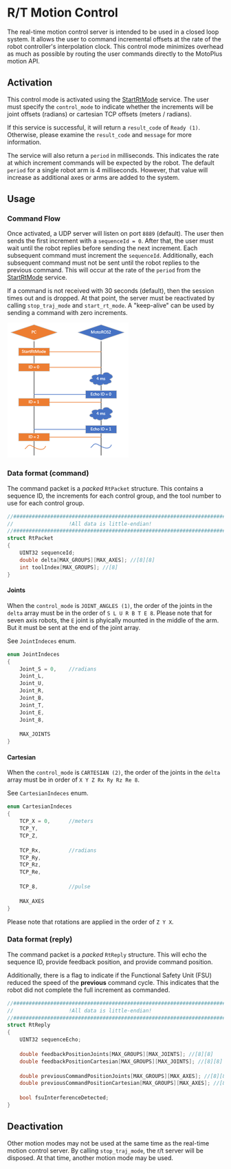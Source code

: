 <!--
SPDX-FileCopyrightText: 2025, Yaskawa America, Inc.
SPDX-FileCopyrightText: 2025, Delft University of Technology

SPDX-License-Identifier: CC-BY-SA-4.0
-->

# R/T Motion Control

The real-time motion control server is intended to be used in a closed loop system.
It allows the user to command incremental offsets at the rate of the robot controller's interpolation clock.
This control mode minimizes overhead as much as possible by routing the user commands directly to the MotoPlus motion API.

## Activation

This control mode is activated using the [StartRtMode](ros_api.md#start_rt_mode) service.
The user must specify the `control_mode` to indicate whether the increments will be joint offsets (radians) or cartesian TCP offsets (meters / radians).

If this service is successful, it will return a `result_code` of `Ready (1)`.
Otherwise, please examine the `result_code` and `message` for more information.

The service will also return a `period` in milliseconds.
This indicates the rate at which increment commands will be expected by the robot.
The default `period` for a single robot arm is 4 milliseconds.
However, that value will increase as additional axes or arms are added to the system.

## Usage

### Command Flow

Once activated, a UDP server will listen on port `8889` (default).
The user then sends the first increment with a `sequenceId = 0`.
After that, the user must wait until the robot replies before sending the next increment.
Each subsequent command must increment the `sequenceId`. Additionally, each subsequent command must not be sent until the robot replies to the previous command.
This will occur at the rate of the `period` from the [StartRtMode](ros_api.md#start_rt_mode) service.

If a command is not received with 30 seconds (default), then the session times out and is dropped.
At that point, the server must be reactivated by calling `stop_traj_mode` and `start_rt_mode`.
A "keep-alive" can be used by sending a command with zero increments.

<img src="img/RtFlow.png" alt="Command Flow" />

### Data format (command)

The command packet is a *packed* `RtPacket` structure.
This contains a sequence ID, the increments for each control group, and the tool number to use for each control group.

```c
//##########################################################################
//                  !All data is little-endian!
//##########################################################################
struct RtPacket
{
    UINT32 sequenceId;
    double delta[MAX_GROUPS][MAX_AXES]; //[8][8]
    int toolIndex[MAX_GROUPS]; //[8]
}
```

#### Joints

When the `control_mode` is `JOINT_ANGLES (1)`, the order of the joints in the `delta` array must be in the order of `S L U R B T E 8`.
Please note that for seven axis robots, the `E` joint is phyically mounted in the middle of the arm.
But it must be sent at the end of the joint array.

See `JointIndeces` enum.

```c
enum JointIndeces
{
    Joint_S = 0,    //radians
    Joint_L,
    Joint_U,
    Joint_R,
    Joint_B,
    Joint_T,
    Joint_E,
    Joint_8,

    MAX_JOINTS
}
```

#### Cartesian

When the `control_mode` is `CARTESIAN (2)`, the order of the joints in the `delta` array must be in order of `X Y Z Rx Ry Rz Re 8`.

See `CartesianIndeces` enum.

```c
enum CartesianIndeces
{
    TCP_X = 0,      //meters
    TCP_Y,
    TCP_Z,

    TCP_Rx,         //radians
    TCP_Ry,
    TCP_Rz,
    TCP_Re,

    TCP_8,          //pulse

    MAX_AXES
}
```

Please note that rotations are applied in the order of `Z Y X`.

### Data format (reply)

The command packet is a *packed* `RtReply` structure.
This will echo the sequence ID, provide feedback position, and provide command position.

Additionally, there is a flag to indicate if the Functional Safety Unit (FSU) reduced the speed of the **previous** command cycle.
This indicates that the robot did not complete the full increment as commanded.

```c
//##########################################################################
//                  !All data is little-endian!
//##########################################################################
struct RtReply
{
    UINT32 sequenceEcho;
    
    double feedbackPositionJoints[MAX_GROUPS][MAX_JOINTS]; //[8][8]
    double feedbackPositionCartesian[MAX_GROUPS][MAX_JOINTS]; //[8][8]

    double previousCommandPositionJoints[MAX_GROUPS][MAX_AXES]; //[8][8]
    double previousCommandPositionCartesian[MAX_GROUPS][MAX_AXES]; //[8][8]

    bool fsuInterferenceDetected;
}
```

## Deactivation

Other motion modes may not be used at the same time as the real-time motion control server.
By calling `stop_traj_mode`, the r/t server will be disposed.
At that time, another motion mode may be used.
